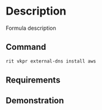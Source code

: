 # Description

Formula description

## Command

```bash
rit vkpr external-dns install aws
```

## Requirements

## Demonstration
